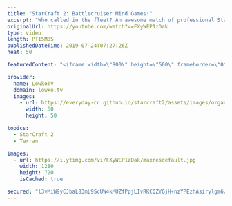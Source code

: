 ```yaml
---
title: "StarCraft 2: Battlecruiser Mind Games!"
excerpt: "Who called in the fleet? An awesome match of professional StarCraft 2 between Cham and MarineLorD. MarineLorD goes for some very clever moves, anticipating the decisions his opponent is making and then completely blindsighting him with multiple Battlecruisers.  Get more videos & support my work: http://www.patreon.com/lowkotv"
originalUrl: https://youtube.com/watch?v=FXyWEP1zDak
type: video
length: PT15M8S
publishedDateTime: 2019-07-24T07:27:26Z
heat: 50

featuredContent: "<iframe width=\"800\" height=\"500\" frameborder=\"0\" src=\"https://www.youtube.com/embed/FXyWEP1zDak\" allow=\"accelerometer; autoplay; encrypted-media; gyroscope; picture-in-picture\" allowfullscreen></iframe>"

provider:
  name: LowkoTV
  domain: lowko.tv
  images:
    - url: https://everyday-cc.github.io/starcraft2/assets/images/organizations/lowko.tv-50x50.jpg
      width: 50
      height: 50

topics:
  - StarCraft 2
  - Terran

images:
  - url: https://i.ytimg.com/vi/FXyWEP1zDak/maxresdefault.jpg
    width: 1280
    height: 720
    isCached: true

secured: "l3vMiW9yCJbaL83mL9ScUW4kMUZfPpjLIvRKCQZYGjH+nzYPEzhAsirylgm6wniwNwjTk8DbfHJ2jLSkNL+pH+rLKLPS76cOX4CdxLa/SDtTQPJPKj7dvEdY8+4hmTTaT/KhnVj8673Xe6XW+lrDwb0gWD+blWGrOV1VnrNdc9iX1iRkTkO6TxadsypT5KFMXxk6Nm2HO/quK9OFExnKIw87Oxv1cW1+Dccc6sBs9teQxz/SEGmYsiGBYOQ6yOL18jUPohTRzYGhgw2okayCGWjDo7LfBJqjzaB5qHopvFTBk2+67Pv89gNzCgPTweipsBlxiZIr1CmuBSH5rlwL06YWLjuu/sKKt8J3RW8U2iaiEQtW4/jYRn0Mhk5B+XAPk+mndJaPTQHSXGpahCQeVS0wa7UeF9zE3t/BnKDQvxo=;+eyCToh7/jCEUAoHCVteYg=="
---
```



